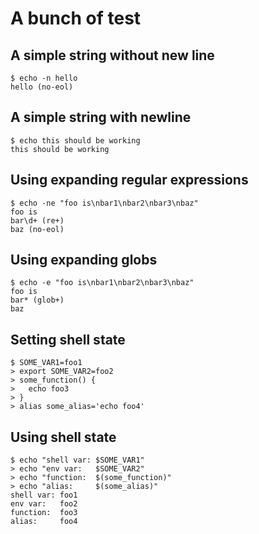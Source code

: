 # A bunch of test

## A simple string without new line

```scrut
$ echo -n hello
hello (no-eol)
```

## A simple string with newline

```scrut
$ echo this should be working
this should be working
```

## Using expanding regular expressions

```scrut
$ echo -ne "foo is\nbar1\nbar2\nbar3\nbaz"
foo is
bar\d+ (re+)
baz (no-eol)
```

## Using expanding globs

```scrut
$ echo -e "foo is\nbar1\nbar2\nbar3\nbaz"
foo is
bar* (glob+)
baz
```

## Setting shell state

```scrut
$ SOME_VAR1=foo1
> export SOME_VAR2=foo2
> some_function() {
>   echo foo3
> }
> alias some_alias='echo foo4'
```

## Using shell state

```scrut
$ echo "shell var: $SOME_VAR1"
> echo "env var:   $SOME_VAR2"
> echo "function:  $(some_function)"
> echo "alias:     $(some_alias)"
shell var: foo1
env var:   foo2
function:  foo3
alias:     foo4
```
